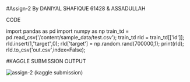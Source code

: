 #Assign-2 By DANIYAL SHAFIQUE 61428 & ASSADULLAH

CODE

import pandas as pd
import numpy as np
train_td = pd.read_csv('/content/sample_data/test.csv');
train_td
rId = train_td[['id']];
rId.insert(1,"target",0);
rId['target'] = np.random.rand(700000,1);
print(rId);
rId.to_csv('out.csv',index=False);

#KAGGLE SUBMISSION OUTPUT

![assign-2 (kaggle submission)](https://user-images.githubusercontent.com/43805740/168909956-67433c6e-64f6-4f48-9920-a3ed9564a3fc.PNG)

